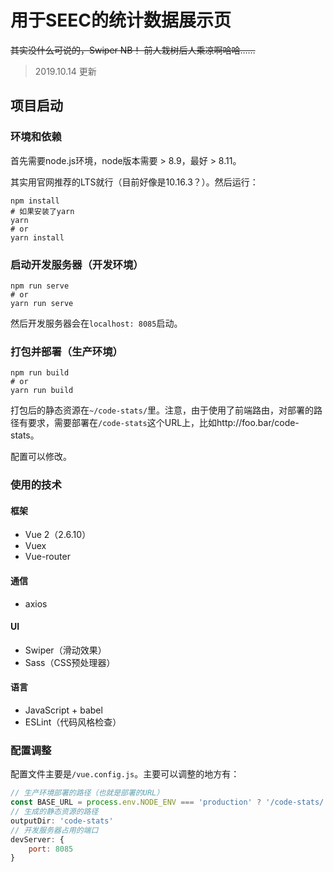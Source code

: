 # 用于SEEC的统计数据展示页

~~其实没什么可说的，Swiper NB！
前人栽树后人乘凉啊哈哈……~~

> 2019.10.14 更新

## 项目启动

### 环境和依赖

首先需要node.js环境，node版本需要 > 8.9，最好 > 8.11。

其实用官网推荐的LTS就行（目前好像是10.16.3？）。然后运行：

``` shell
npm install
# 如果安装了yarn
yarn
# or
yarn install
```

### 启动开发服务器（开发环境）
``` shell
npm run serve
# or
yarn run serve
```

然后开发服务器会在`localhost: 8085`启动。

### 打包并部署（生产环境）
``` shell
npm run build
# or
yarn run build
```

打包后的静态资源在`~/code-stats/`里。注意，由于使用了前端路由，对部署的路径有要求，需要部署在`/code-stats`这个URL上，比如http://foo.bar/code-stats。

配置可以修改。

### 使用的技术

#### 框架

- Vue 2（2.6.10）
- Vuex
- Vue-router

#### 通信

- axios

#### UI

- Swiper（滑动效果）
- Sass（CSS预处理器）

#### 语言

- JavaScript + babel
- ESLint（代码风格检查）

### 配置调整

配置文件主要是`/vue.config.js`。主要可以调整的地方有：

```js
// 生产环境部署的路径（也就是部署的URL）
const BASE_URL = process.env.NODE_ENV === 'production' ? '/code-stats/' : '/'
// 生成的静态资源的路径
outputDir: 'code-stats'
// 开发服务器占用的端口
devServer: {
    port: 8085
}
```

